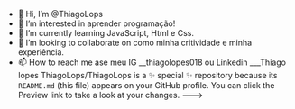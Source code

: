 - 👋 Hi, I’m @ThiagoLops
- 👀 I’m interested in  aprender programação!
- 🌱 I’m currently learning JavaScript, Html e Css.   
- 💞️ I’m looking to collaborate on  como minha critividade e minha experiência.
- 📫 How to reach me ase meu  IG __thiagolopes018  ou Linkedin ___Thiago lopes 
ThiagoLops/ThiagoLops is a ✨ special ✨ repository because its `README.md` (this file) appears on your GitHub profile.
You can click the Preview link to take a look at your changes.
--->
